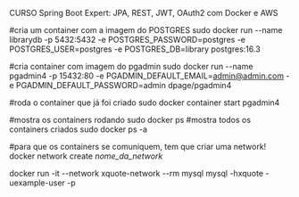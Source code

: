 CURSO Spring Boot Expert: JPA, REST, JWT, OAuth2 com Docker e AWS


#cria um container com a imagem do POSTGRES
sudo docker run --name librarydb -p 5432:5432 -e POSTGRES_PASSWORD=postgres -e POSTGRES_USER=postgres -e POSTGRES_DB=library postgres:16.3

#cria container com imagem do pgadmin
sudo docker run --name pgadmin4 -p 15432:80 -e PGADMIN_DEFAULT_EMAIL=admin@admin.com -e PGADMIN_DEFAULT_PASSWORD=admin dpage/pgadmin4

#roda o container que já foi criado
sudo docker container start pgadmin4

#mostra os containers rodando
sudo docker ps
#mostra todos os containers criados
sudo docker ps -a

#para que os containers se comuniquem, tem que criar uma network!
docker network create  *nome_da_network*

docker run -it --network xquote-network --rm mysql mysql -hxquote -uexample-user -p
